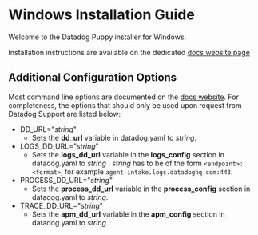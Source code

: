 # Windows Installation Guide

Welcome to the Datadog Puppy installer for Windows.

Installation instructions are available on the dedicated [docs website page](https://docs.datadoghq.com/agent/basic_agent_usage/windows/?tab=agentv6#installation)

## Additional Configuration Options

Most command line options are documented on the [docs website](https://docs.datadoghq.com/agent/basic_agent_usage/windows/?tab=agentv6#command-line). For completeness, the options that should only be used upon request from Datadog Support are listed below:
* DD_URL="_string_"
  * Sets the **dd_url** variable in datadog.yaml to _string_.
* LOGS_DD_URL="_string_"
  * Sets the **logs_dd_url** variable in the **logs_config** section in datadog.yaml to _string_ . _string_ has to be of the form `<endpoint>:<format>`, for example `agent-intake.logs.datadoghq.com:443`.
* PROCESS_DD_URL="_string_"
  * Sets the **process_dd_url** variable in the **process_config** section in datadog.yaml to _string_. 
* TRACE_DD_URL="_string_"
  * Sets the **apm_dd_url** variable in the **apm_config** section in datadog.yaml to _string_. 
